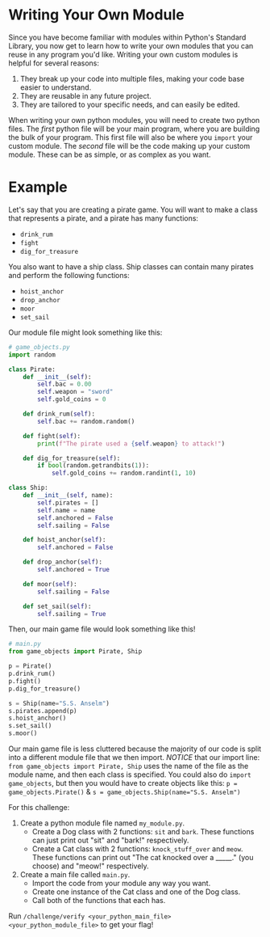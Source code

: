 # Writing Your Own Module

Since you have become familiar with modules within Python's Standard Library, you now get to learn how to write your own modules that you can reuse in any program you'd like. Writing your own custom modules is helpful for several reasons:

1. They break up your code into multiple files, making your code base easier to understand.
2. They are reusable in any future project.
3. They are tailored to your specific needs, and can easily be edited.

When writing your own python modules, you will need to create two python files. The *first* python file will be your main program, where you are building the bulk of your program. This first file will also be where you `import` your custom module. The *second* file will be the code making up your custom module. These can be as simple, or as complex as you want. 

# Example 

Let's say that you are creating a pirate game. You will want to make a class that represents a pirate, and a pirate has many functions:
- `drink_rum`
- `fight`
- `dig_for_treasure`

You also want to have a ship class. Ship classes can contain many pirates and perform the following functions:
- `hoist_anchor`
- `drop_anchor`
- `moor`
- `set_sail`

Our module file might look something like this:
```python
# game_objects.py
import random

class Pirate:
	def __init__(self):
		self.bac = 0.00
		self.weapon = "sword"
		self.gold_coins = 0

	def drink_rum(self):
		self.bac += random.random()

	def fight(self):
		print(f"The pirate used a {self.weapon} to attack!")

	def dig_for_treasure(self):
		if bool(random.getrandbits(1)):
			self.gold_coins += random.randint(1, 10)

class Ship:
	def __init__(self, name):
		self.pirates = []
		self.name = name
		self.anchored = False
		self.sailing = False

	def hoist_anchor(self):
		self.anchored = False

	def drop_anchor(self):
		self.anchored = True

	def moor(self):
		self.sailing = False

	def set_sail(self):
		self.sailing = True
```

Then, our main game file would look something like this!
```python
# main.py
from game_objects import Pirate, Ship

p = Pirate()
p.drink_rum()
p.fight()
p.dig_for_treasure()

s = Ship(name="S.S. Anselm")
s.pirates.append(p)
s.hoist_anchor()
s.set_sail()
s.moor()
```

Our main game file is less cluttered because the majority of our code is split into a different module file that we then import. *NOTICE* that our import line: `from game_objects import Pirate, Ship` uses the name of the file as the module name, and then each class is specified. You could also do `import game_objects`, but then you would have to create objects like this: `p = game_objects.Pirate()` & `s = game_objects.Ship(name="S.S. Anselm")`

For this challenge:
1. Create a python module file named `my_module.py`.
	- Create a Dog class with 2 functions: `sit` and `bark`. These functions can just print out "sit" and "bark!" respectively. 
	- Create a Cat class with 2 functions: `knock_stuff_over` and `meow`. These functions can print out "The cat knocked over a \_\_\_\_\_." (you choose) and "meow!" respectively. 
2. Create a main file called `main.py`. 
	- Import the code from your module any way you want.
	- Create one instance of the Cat class and one of the Dog class.
	- Call both of the functions that each has. 

Run `/challenge/verify <your_python_main_file> <your_python_module_file>` to get your flag!
